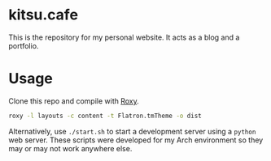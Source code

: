 # kitsu.cafe
This is the repository for my personal website. It acts as a blog and a portfolio.

# Usage
Clone this repo and compile with [Roxy](https://github.com/kitsunecafe/roxy).

```sh
roxy -l layouts -c content -t Flatron.tmTheme -o dist
```

Alternatively, use `./start.sh` to start a development server using a `python` web server. These scripts were developed for my Arch environment so they may or may not work anywhere else.


